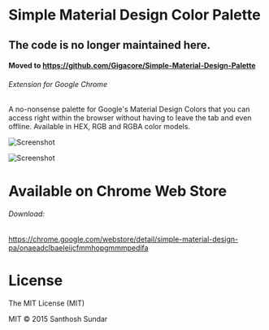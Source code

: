 Simple Material Design Color Palette 
============

## The code is no longer maintained here.
#### Moved to https://github.com/Gigacore/Simple-Material-Design-Palette

###### Extension for Google Chrome

A no-nonsense palette for Google's Material Design Colors that you can access right within the browser without having to leave the tab and even offline. Available in HEX, RGB and RGBA color models.

![Screenshot](http://i.imgur.com/aopk97j.jpg)

![Screenshot](http://i.imgur.com/RsO3UzQ.jpgg)


Available on Chrome Web Store
==============
###### Download: 

https://chrome.google.com/webstore/detail/simple-material-design-pa/onaeadclbaeleijcfmmhopgmmmpedifa

License
===================
The MIT License (MIT)

MIT © 2015 Santhosh Sundar
